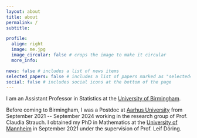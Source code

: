 ```yaml
---
layout: about
title: about
permalink: /
subtitle:

profile:
  align: right
  image: me.jpg
  image_circular: false # crops the image to make it circular
  more_info:

news: false # includes a list of news items
selected_papers: false # includes a list of papers marked as "selected={true}"
social: false # includes social icons at the bottom of the page
---
```


I am an Assistant Professor in Statistics at the [University of Birmingham](https://www.birmingham.ac.uk/schools/mathematics). 

Before coming to Birmingham, I was a Postdoc at [Aarhus University](https://math.au.dk/en/) from September 2021 -- September 2024 working in the research group of Prof. Claudia Strauch. I obtained my PhD in Mathematics at the [University of Mannheim](https://www.wim.uni-mannheim.de/en/) in September 2021 under the supervision of Prof. Leif Döring.
